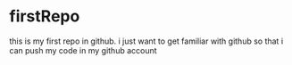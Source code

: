 # firstRepo
this is my first repo in github. i just want to get familiar with github so that i can push my code in my github account 
